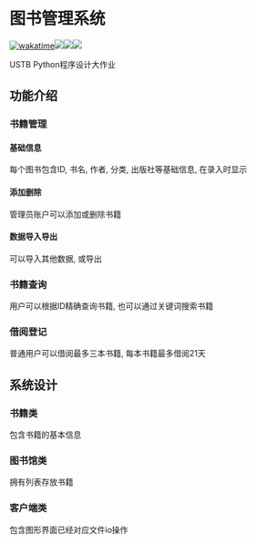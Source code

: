 # 图书管理系统

[![wakatime](https://wakatime.com/badge/user/b2ca97db-bce2-4b9b-8588-23c0de16890a/project/06e00a62-5aee-4793-a460-947a0a659fb1.svg)](https://wakatime.com/badge/user/b2ca97db-bce2-4b9b-8588-23c0de16890a/project/06e00a62-5aee-4793-a460-947a0a659fb1)![](https://img.shields.io/badge/Python-3.10.2-3776ab?logo=python&logoColor=white)![](https://img.shields.io/badge/MacOS%2011.4-pass-green?logo=apple)![](https://img.shields.io/badge/Windows11-no%20test-yellow?logo=windows)

USTB Python程序设计大作业

## 功能介绍

### 书籍管理

#### 基础信息

每个图书包含ID, 书名, 作者, 分类, 出版社等基础信息, 在录入时显示

#### 添加删除

管理员账户可以添加或删除书籍

#### 数据导入导出

可以导入其他数据, 或导出

### 书籍查询

用户可以根据ID精确查询书籍, 也可以通过关键词搜索书籍

### 借阅登记

普通用户可以借阅最多三本书籍, 每本书籍最多借阅21天



## 系统设计

### 书籍类

包含书籍的基本信息

### 图书馆类

拥有列表存放书籍

### 客户端类

包含图形界面已经对应文件io操作

